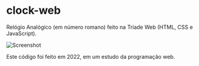 # clock-web
Relógio Analógico (em número romano) feito na Tríade Web (HTML, CSS e JavaScript).

![Screenshot](screenshot.png)

Este código foi feito em 2022, em um estudo da programação web.
